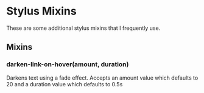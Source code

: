 Stylus Mixins
=============

These are some additional stylus mixins that I frequently use.

## Mixins

### darken-link-on-hover(amount, duration)
Darkens text using a fade effect. Accepts an amount value which defaults to 20 and a duration value which defaults to 0.5s